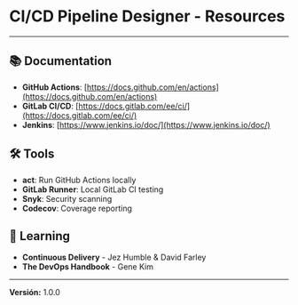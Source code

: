 # CI/CD Pipeline Designer - Resources

---

## 📚 Documentation
- **GitHub Actions**: [https://docs.github.com/en/actions](https://docs.github.com/en/actions)
- **GitLab CI/CD**: [https://docs.gitlab.com/ee/ci/](https://docs.gitlab.com/ee/ci/)
- **Jenkins**: [https://www.jenkins.io/doc/](https://www.jenkins.io/doc/)

## 🛠️ Tools
- **act**: Run GitHub Actions locally
- **GitLab Runner**: Local GitLab CI testing
- **Snyk**: Security scanning
- **Codecov**: Coverage reporting

## 📖 Learning
- **Continuous Delivery** - Jez Humble & David Farley
- **The DevOps Handbook** - Gene Kim

---

**Versión:** 1.0.0
